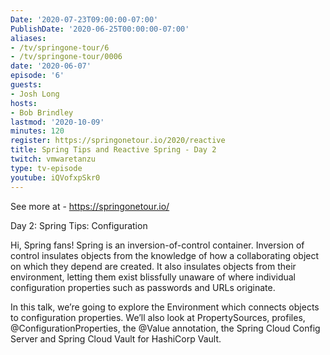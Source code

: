 ```yaml
---
Date: '2020-07-23T09:00:00-07:00'
PublishDate: '2020-06-25T00:00:00-07:00'
aliases:
- /tv/springone-tour/6
- /tv/springone-tour/0006
date: '2020-06-07'
episode: '6'
guests:
- Josh Long
hosts:
- Bob Brindley
lastmod: '2020-10-09'
minutes: 120
register: https://springonetour.io/2020/reactive
title: Spring Tips and Reactive Spring - Day 2
twitch: vmwaretanzu
type: tv-episode
youtube: iQVofxpSkr0
---
```


See more at - https://springonetour.io/

Day 2: Spring Tips: Configuration

Hi, Spring fans! Spring is an inversion-of-control container. Inversion of control insulates objects from the knowledge of how a collaborating object on which they depend are created. It also insulates objects from their environment, letting them exist blissfully unaware of where individual configuration properties such as passwords and URLs originate.

In this talk, we’re going to explore the Environment which connects objects to configuration properties. We’ll also look at PropertySources, profiles, @ConfigurationProperties, the @Value annotation, the Spring Cloud Config Server and Spring Cloud Vault for HashiCorp Vault.